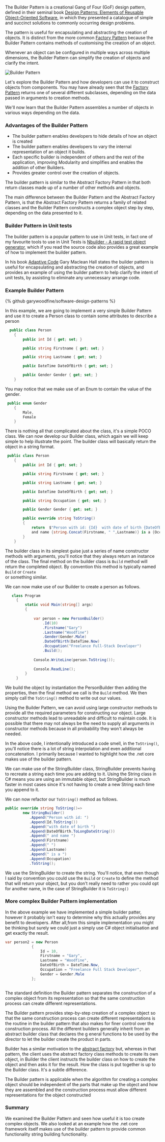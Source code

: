 
The Builder Pattern is a creational Gang of Four (GoF) design pattern,  defined in their seminal book 
[ Design Patterns: Elements of Reusable Object-Oriented Software](https://amzn.to/2N22a2H), in which they presented a 
catalogue of simple and succinct solutions to commonly occurring design problems.

The pattern is useful for encapsulating and abstracting the creation of objects. It is distinct from the more common 
[Factory Pattern](https://garywoodfine.com/factory-method-design-pattern/) because the Builder Pattern contains methods
 of customising the creation of an object.

Whenever an object can be configured in multiple ways across multiple dimensions, the Builder Pattern can simplify the
 creation of objects and clarify the intent. 

![Builder Pattern](https://garywoodfine.com/wp-content/uploads/2018/11/BuilderPattern.png)

Let's explore the Builder Pattern and how developers can use it to construct objects from components.  You may have
 already seen that the [Factory Pattern](https://garywoodfine.com/factory-method-design-pattern/) returns one of 
 several different subclasses, depending on the data passed in arguments to creation methods.
 
We'll now learn that the Builder Pattern assembles a number of objects in various ways depending on the data.

### Advantages of the Builder Pattern
* The builder pattern enables developers to hide details of how an object is created
* The builder pattern enables developers to vary the internal representation of an object it builds.
* Each specific builder is independent of others and the rest of the application, improving Modularity and simplifies 
and enables the addition of other Builders.
* Provides greater control over the creation of objects.

The builder pattern is similar to the Abstract Factory Pattern in that both return classes made up of a number of 
other methods and objects. 

The main difference between the Builder Pattern and the Abstract Factory Pattern, is that the Abstract Factory Pattern 
returns a family of related classes and the Builder Pattern constructs a complex object step by step, depending on the
 data presented to it.

### Builder Pattern in Unit tests
The builder pattern is a popular pattern to use in Unit tests, in fact one of my favourite tools to use in 
Unit Tests is [Nbuilder - A rapid test object generator](https://github.com/nbuilder/nbuilder), which if you read 
the source code also provides a great example of how to implement the builder pattern.

In his book [Adaptive Code](https://amzn.to/2VyXJAN) Gary Maclean Hall states the builder pattern is useful for 
encapsulating and abstracting the creation of objects, and provides an example of using the builder pattern to help 
clarify the intent of unit tests, by assisting to eliminate any unnecessary arrange code.


### Example Builder Pattern

{% github garywoodfine/software-design-patterns %}

In this example, we are going to implement a very simple Builder Pattern and use it to create a Person class to 
contain some attributes to describe a person

```c#
  public class Person
    {
        public int Id { get; set; }

        public string Firstname { get; set; }

        public string Lastname { get; set; }

        public DateTime DateOfBirth { get; set; }

        public Gender Gender { get; set; }
    }


```

You may notice that we make use of an Enum to contain the value of the gender. 

```c#
 public enum Gender
    {
        Male,
        Female
    }
```
There is nothing all that complicated about the class, it's a simple POCO class.  We can now develop our Builder class,
 which again we will keep simple to help illustrate the point. The builder class will basically return the object 
 in a string format.

```c#
 public class Person
    {
        public int Id { get; set; }

        public string Firstname { get; set; }

        public string Lastname { get; set; }

        public DateTime DateOfBirth { get; set; }

        public string Occupation { get; set; }

        public Gender Gender { get; set; }

        public override string ToString()
        {
            return  $"Person with id: {Id}  with date of birth {DateOfBirth.ToLongDateString()}   
            and name {string.Concat(Firstname, " ",Lastname)} is a {Occupation}";
        }
    }

```

The builder class in its simplest guise just a series of name constructor methods with arguments, 
you'll notice that they always return an instance of the class.  The final method on the builder class is `Build` 
method will return the completed object. By convention this method is typically named `Build` or `Create`  
or something similar.

We can now make use of our Builder to create a person as follows.

```c#
   class Program
     {
         static void Main(string[] args)
         {
             
             var person = new PersonBuilder()
                 .Id(10)
                 .Firstname("Gary")
                 .Lastname("Woodfine")
                 .Gender(Gender.Male)
                 .DateOfBirth(DateTime.Now)
                 .Occupation("Freelance Full-Stack Developer")
                 .Build();
             
             Console.WriteLine(person.ToString());
            
             Console.ReadLine();
         }
     }

```
We build the object by instantiation the PersonBuilder then adding the properties, then the final method we call is 
the `Build` method.  We then simply call the `ToString()` method to write out our values.

Using the Builder Pattern, we can avoid using large constructor methods to provide all the required parameters for 
constructing our object. Large constructor methods lead to unreadable and difficult to maintain code.  It is possible 
that there may not always be the need to supply all arguments in constructor methods because in all probability they 
won't always be needed.

 In the above code, I intentionally introduced a code smell, in the `ToString()`, you'll notice there is a lot of 
 string interpolation and even additional concatenation. I primarily because I wanted to highlight how the .net core 
 makes use of the builder pattern.
 
 We can make use of the StringBuilder class, StringBuilder prevents having to recreate a string each time you
  are adding to it. Using the String class in C# means you are using an immutable object, but StringBuilder is much 
  faster in most cases since it's not having to create a new String each time you append to it.
 
 We can now refactor our `ToString()` method as follows.
 
 ```c#
public override string ToString()=>
         new StringBuilder()
            .Append("Person with id: ")
            .Append(Id.ToString())
            .Append("with date of birth ")
            .Append(DateOfBirth.ToLongDateString())
            .Append(" and name ")
            .Append(Firstname)
            .Append(" ")
            .Append(Lastname)
            .Append(" is a ")
            .Append(Occupation)
            .ToString();
```
 We use the StringBuilder to create the string. You'll notice, that even though I said by convention you could use 
 the `Build` or `Create` to define the method that will return your object, but you don't really need to rather you 
 could opt for another name, in the case of StringBuilder it is `ToString()` 
 
 ### More complex Builder Pattern implementation
 
 In the above example we have implemented a simple builder patter, however it probably isn't easy to determine why this 
 actually provides any benefit to developers. After all,from this simple implementation you might be thinking but surely
 we could just a simply use C# object initialisation and get exactly the result.
 
 ```c#
 var person2 = new Person
             {
                 Id = 10,
                 Firstname = "Gary",
                 Lastname = "Woodfine",
                 DateOfBirth = DateTime.Now,
                 Occupation = "Freelance Full Stack Developer",
                 Gender = Gender.Male
             };
  
 ```
 The standard definition the Builder pattern separates the construction of a complex object from its representation so 
 that the same construction process can create different representations.
 
 The Builder pattern provides step-by-step creation of a complex object so that the same construction process can 
 create different representations is the routine in the builder pattern that also makes for finer control over the 
 construction process. All the different builders generally inherit from an abstract builder class that declares the g
 eneral functions to be used by the director to let the builder create the product in parts.
 
 Builder has a similar motivation to the [abstract factory](https://garywoodfine.com/abstract-factory-design-pattern/) but, whereas in that pattern, the client uses the 
 abstract factory class methods to create its own object, in Builder the client instructs the builder class on how to 
 create the object and then asks it for the result. How the class is put together is up to the Builder class. It's a 
 subtle difference.
 
 The Builder pattern is applicable when the algorithm for creating a complex object should be independent of the parts 
 that make up the object and how they are assembled and the construction process must allow different representations 
 for the object constructed
  
### Summary
 
 We examined the Builder Pattern and seen how useful it is too create complex objects.  We also looked at an example
 how the .net core framework itself makes use of the builder pattern to provide common functionality string building 
 functionality.
 